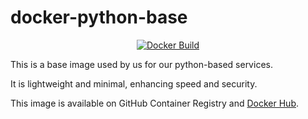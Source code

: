 # docker-python-base

<p align="center">
  <a href="https://github.com/DivideProjects/docker-python-base/actions/workflows/docker-build.yml"><img src="https://github.com/DivideProjects/docker-python-base/actions/workflows/docker-build.yml/badge.svg" alt="Docker Build"></a>
</p>

This is a base image used by us for our python-based services.

It is lightweight and minimal, enhancing speed and security.

This image is available on GitHub Container Registry and [Docker Hub](https://hub.docker.com/r/divideprojects/docker-python-base).
